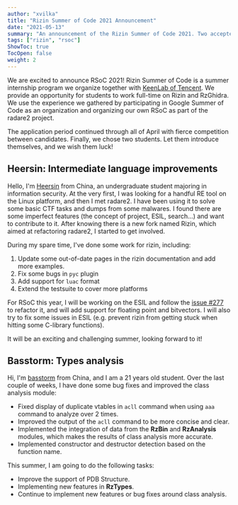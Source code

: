 ```yaml
---
author: "xvilka"
title: "Rizin Summer of Code 2021 Announcement"
date: "2021-05-13"
summary: "An announcement of the Rizin Summer of Code 2021. Two accepted candidates."
tags: ["rizin", "rsoc"]
ShowToc: true
TocOpen: false
weight: 2
---
```


We are excited to announce RSoC 2021! Rizin Summer of Code is a summer
internship program we organize together with  [KeenLab of Tencent](https://keenlab.tencent.com/zh/2021/03/04/RSoC-keenlab-2021/). We provide an opportunity
for students to work full-time on Rizin and RzGhidra.
We use the experience we gathered by participating in Google Summer of Code as an organization and
organizing our own RSoC as part of the radare2 project.

The application period continued through all of April with fierce competition between candidates. Finally, we chose
two students. Let them introduce themselves, and we wish them luck!

## Heersin: Intermediate language improvements

Hello, I'm [Heersin](https://github.com/Heersin) from China, an undergraduate student majoring in information security. At the very first, I was looking for a handful RE tool on the Linux platform, and then I met radare2. I have been using it to solve some basic CTF tasks and dumps from some malwares. I found there are some imperfect features (the concept of project, ESIL, search...) and want to contribute to it. After knowing there is a new fork named Rizin, which aimed at refactoring radare2, I started to get involved.

During my spare time, I've done some work for rizin, including:
   1. Update some out-of-date pages in the rizin documentation and add more examples.
   2. Fix some bugs in `pyc` plugin
   3. Add support for `luac` format
   4. Extend the testsuite to cover more platforms

For RSoC this year, I will be working on the ESIL and follow the [issue #277](https://github.com/rizinorg/rizin/issues/277) to refactor it, and will add support for floating point and bitvectors. I will also try to fix some issues in ESIL (e.g. prevent rizin from getting stuck when hitting some C-library functions).

It will be an exciting and challenging summer, looking forward to it!

## Basstorm: Types analysis

Hi, I'm [basstorm](https://github.com/Basstorm) from China, and I am a 21 years old student. Over the last couple of weeks, I have done some bug fixes and improved the class analysis module:

- Fixed display of duplicate vtables in `acll` command when using `aaa` command to analyze over 2 times.
- Improved the output of the `acll` command to be more concise and clear.
- Implemented the integration of data from the **RzBin** and **RzAnalysis** modules, which makes the results of class analysis more accurate.
- Implemented constructor and destructor detection based on the function name.

This summer, I am going to do the following tasks:

- Improve the support of PDB Structure.
- Implementing new features in **RzTypes**.
- Continue to implement new features or bug fixes around class analysis.
